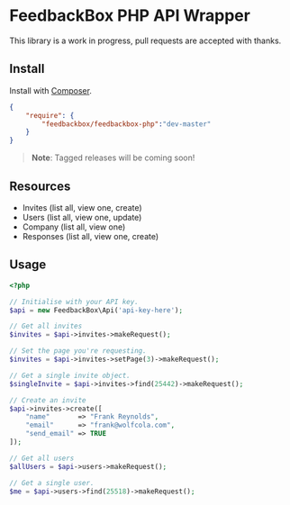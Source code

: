 # FeedbackBox PHP API Wrapper
This library is a work in progress, pull requests are accepted with thanks.

## Install
Install with [Composer](http://getcomposer.org).

```json
{
	"require": {
		"feedbackbox/feedbackbox-php":"dev-master"
	}
}
```
>**Note**: Tagged releases will be coming soon!

## Resources
- Invites (list all, view one, create)
- Users (list all, view one, update)
- Company (list all, view one)
- Responses (list all, view one, create)

## Usage

```php
<?php

// Initialise with your API key.
$api = new FeedbackBox\Api('api-key-here');

// Get all invites
$invites = $api->invites->makeRequest();

// Set the page you're requesting.
$invites = $api->invites->setPage(3)->makeRequest();

// Get a single invite object.
$singleInvite = $api->invites->find(25442)->makeRequest();

// Create an invite
$api->invites->create([
	"name"       => "Frank Reynolds",
	"email"      => "frank@wolfcola.com",
	"send_email" => TRUE
]);

// Get all users
$allUsers = $api->users->makeRequest();

// Get a single user.
$me = $api->users->find(25518)->makeRequest();
```
